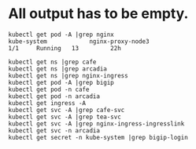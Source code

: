 
# All output has to be empty.

    kubectl get pod -A |grep nginx
    kube-system            nginx-proxy-node3                            1/1     Running   13         22h

    kubectl get ns |grep cafe
    kubectl get ns |grep arcadia
    kubectl get ns |grep nginx-ingress
    kubectl get pod -A |grep bigip
    kubectl get pod -n cafe
    kubectl get pod -n arcadia
    kubectl get ingress -A
    kubectl get svc -A |grep cafe-svc
    kubectl get svc -A |grep tea-svc
    kubectl get svc -A |grep nginx-ingress-ingresslink
    kubectl get svc -n arcadia
    kubectl get secret -n kube-system |grep bigip-login
